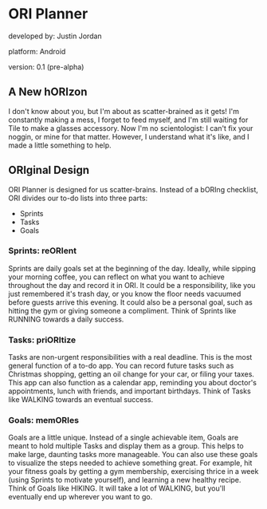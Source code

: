 # ORI Planner

developed by: Justin Jordan

platform: Android

version: 0.1 (pre-alpha)

## A New hORIzon

I don't know about you, but I'm about as scatter-brained as it gets!
I'm constantly making a mess, I forget to feed myself, and I'm still waiting for Tile to make a glasses accessory.
Now I'm no scientologist: I can't fix your noggin, or mine for that matter.
However, I understand what it's like, and I made a little something to help.

## ORIginal Design

ORI Planner is designed for us scatter-brains.
Instead of a bORIng checklist, ORI divides our to-do lists into three parts:

- Sprints
- Tasks
- Goals

### Sprints: reORIent

Sprints are daily goals set at the beginning of the day.
Ideally, while sipping your morning coffee, you can reflect on what you want to achieve throughout the day and record it in ORI.
It could be a responsibility, like you just remembered it's trash day, or you know the floor needs vacuumed before guests arrive this evening.
It could also be a personal goal, such as hitting the gym or giving someone a compliment.
Think of Sprints like RUNNING towards a daily success.

### Tasks: priORItize

Tasks are non-urgent responsibilities with a real deadline.
This is the most general function of a to-do app.
You can record future tasks such as Christmas shopping, getting an oil change for your car, or filing your taxes.
This app can also function as a calendar app, reminding you about doctor's appointments, lunch with friends, and important birthdays.
Think of Tasks like WALKING towards an eventual success.

### Goals: memORIes

Goals are a little unique.
Instead of a single achievable item, Goals are meant to hold multiple Tasks and display them as a group.
This helps to make large, daunting tasks more manageable.
You can also use these goals to visualize the steps needed to achieve something great.
For example, hit your fitness goals by getting a gym membership, exercising thrice in a week (using Sprints to motivate yourself), and learning a new healthy recipe.
Think of Goals like HIKING. It will take a lot of WALKING, but you'll eventually end up wherever you want to go.
